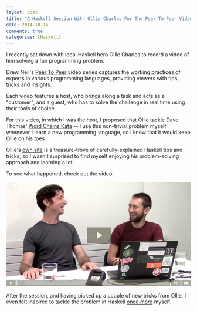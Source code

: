 ```yaml
---
layout: post
title: "A Haskell Session With Ollie Charles For The Peer-To-Peer Video Series"
date: 2014-10-14
comments: true
categories: [Haskell]
---
```


I recently sat down with local Haskell hero Ollie Charles to record a
video of him solving a fun programming problem.

<!-- more -->

Drew Neil's
[Peer To Peer](https://transactions.sendowl.com/stores/3240/8577)
video series captures the working practices of experts in various
programming languages, providing viewers with tips, tricks and
insights.

Each video features a host, who brings along a task and acts as a
"customer", and a guest, who has to solve the challenge in real time
using their tools of choice.

For this video, in which I was the host, I proposed that Ollie tackle
Dave Thomas'
[Word Chains Kata](http://codekata.com/kata/kata19-word-chains/) -- I
use this non-trivial problem myself whenever I learn a new programming
language, so I knew that it would keep Ollie on his toes.

Ollie's [own site](https://ocharles.org.uk/) is a treasure-trove of
carefully-explained Haskell tips and tricks, so I wasn't surprised to
find myself enjoying his problem-solving approach and learning a lot.

To see what happened, check out the video:

[![](/images/peertopeer-showreel.png)](https://transactions.sendowl.com/stores/3428/8577)

After the session, and having picked up a couple of new tricks from
Ollie, I even felt inspired to tackle the problem in Haskell
[once more](https://github.com/purcell/wordchainsrevenge) myself.

